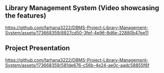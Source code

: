 ## Library Management System (Video showcasing the features)


https://github.com/farhana3222/DBMS-Project-Library-Management-System/assets/173668359/8827cd50-3fef-4e96-8d6e-22880b47ee11

## Project Presentation






https://github.com/farhana3222/DBMS-Project-Library-Management-System/assets/173668359/581de676-c56b-4e24-ae0c-aadc58855f6f


